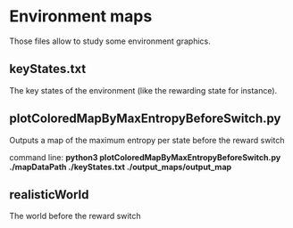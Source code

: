 # Environment maps 

Those files allow to study some environment graphics.

## keyStates.txt
The key states of the environment (like the rewarding state for instance).

## plotColoredMapByMaxEntropyBeforeSwitch.py
Outputs a map of the maximum entropy per state before the reward switch

command line: **python3  plotColoredMapByMaxEntropyBeforeSwitch.py ./mapDataPath ./keyStates.txt 
./output_maps/output_map**

## realisticWorld
The world before the reward switch


